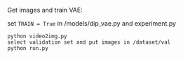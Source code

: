 

Get images and train VAE:

set `TRAIN = True` in /models/dip_vae.py and experiment.py

```
python video2img.py
select validation set and put images in /dataset/val
python run.py
```